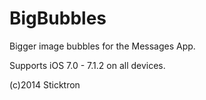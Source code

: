 BigBubbles
==========

Bigger image bubbles for the Messages App.

Supports iOS 7.0 - 7.1.2 on all devices.


(c)2014 Sticktron

